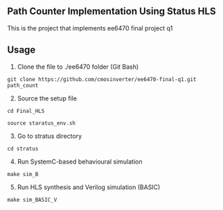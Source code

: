 ## Path Counter Implementation Using Status HLS


This is the project that implements ee6470 final project q1


## Usage
1. Clone the file to ./ee6470 folder (Git Bash)
```properties
git clone https://github.com/cmosinverter/ee6470-final-q1.git path_count
```
2. Source the setup file
```properties
cd Final_HLS
```
```properties
source staratus_env.sh
```
3. Go to stratus directory
```properties
cd stratus
```
4. Run SystemC-based behavioural simulation
```properties
make sim_B
```
5. Run HLS synthesis and Verilog simulation (BASIC)
```properties
make sim_BASIC_V
```


